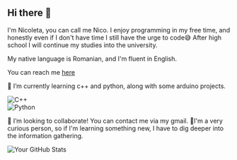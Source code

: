 ## Hi there 👋

I'm Nicoleta, you can call me Nico. 
I enjoy programming in my free time, and honestly even if I don't have time I still have the urge to code😅
After high school I will continue my studies into the university.

My native language is Romanian, and I'm fluent in English.

You can reach me [here](nicoletaworkshop@gmail.com)

🌱 I’m currently learning c++ and python, along with some arduino projects.
 
![C++](https://img.shields.io/badge/C%2B%2B-blue?style=for-the-badge&logo=c%2B%2B&logoColor=white)  
![Python](https://img.shields.io/badge/Python-yellow?style=for-the-badge&logo=python&logoColor=white)  

👯 I’m looking to collaborate! You can contact me via my gmail.
💬I'm a very curious person, so if I'm learning something new, I have to dig deeper into the information gathering.

![Your GitHub Stats](https://github-readme-stats.vercel.app/api?username=linuxuxs&show_icons=true&theme=dark)
